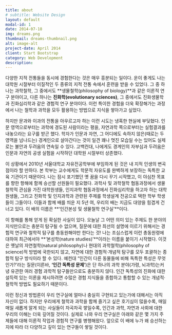 ```yaml
---
title: about
# subtitle: Website Design
layout: default
modal-id: 1
date: 2014-07-18
img: dreams.png
thumbnail: dreams-thumbnail.png
alt: image-alt
project-date: April 2014
client: Start Bootstrap
category: Web Development
description: 
---
```


다양한 지적 전통들을 동시에 경험한다는 것은 매우 흥분되는 일이다. 운이 좋게도 나는 대학원 시절부터 이질적인 두 종류의 지적 전통 속에서 훈련을 받을 수 있었다. 그 중 하나는 과학철학, 그 중에서도 **생물철학(philosophy of biology)**과 같은 이론적 연구 분야이고, 다른 하나는 **진화학(evolutionary sciences)**, 그 중에서도 진화생물학과 진화심리학과 같은 경험적 연구 분야이다. 이런 특이한 경험을 더욱 확장해가는 과정에서 나는 철학과 과학을 모두 활용하는 방법으로 지식을 쌓아가고 싶었다.

하지만 문과와 이과의 전통을 아우르고자 하는 이런 시도는 냉혹한 현실에 부딪혔다. 인문 영역으로부터는 과학에 경도된 사람이라는 평을, 자연과학 쪽으로부터는 실험결과를 내놓으라는 요구를 받곤 했다. 학자가 인문과 자연, 그 어디에도 속하지 않은(때로는 두 영역을 넘나드는) 경계인으로 살아간다는 것이 일견 꽤나 멋진 모습일 수는 있어도 실제로는 불안과 두려움의 연속일 수 있다. 고백컨대, 나에게도 경계인의 자부심과 두려움은 인문과 자연의 공생 실험을 시작하던 대학원 시절부터 상존했다.

이 상황에서 2010년 서울대학교 자유전공학부에 부임하게 된 것은 내 지적 인생의 변곡점이라 할 만하다. 본 학부는 교수에게도 학문적 자유도를 완벽하게 보장하는 독특한 교육 기관이기 때문이다. 나는 잠시 포기했던 옛 꿈을 다시 꾸기 시작했고, 이 야심찬 목표를 향한 항해에 함께 승선할 선원들이 필요했다. 과학사 및 과학철학 협동과정에서 생물철학적 관심을 가진 대학원생들, 인지과학 협동과정에서 진화심리학을 하고자 하는 대학원생들, 그리고 진화학 및 인지과학과 관련된 주제를 학생설계 전공으로 택한 학부 학생들이 그들이다. 이들과 함께 배를 띄운 지 5년 여, 우리의 배는 지금도 대양을 힘겹게 건너고 있다. 이 배의 이름은 **‘인간본성 및 생물철학 연구실’**이다.

이 항해를 통해 얻게 된 확실한 사실이 있다. 오늘날 그 어떤 의미 있는 주제도 한 분야의 지식만으로는 충분히 탐구될 수 없으며, 질문에 대한 최선의 설명에 이르기 위해서는 경험적 연구와 철학적 탐구를 총동원해야만 한다는 것! 나는 조심스럽게 이런 총동원령에 대하여 최근에서야 **‘본성학(nature studies)’**이라는 이름을 붙이기 시작했다. 이것은 옛날의 자연철학(natural philosophy)나 현대의 과학철학(philosophy of science)적 방법에 국한되지 않고, 자연에 대한 경험적·개념적 탐구를 모두 포괄하는 종합적 탐구 방식이라 할 수 있다. 예컨대 “인간이 다른 동물들에 비해 독특한 특성은 무엇인가?’라는 질문(이른바, **‘인간 독특성 문제’**)은 단 하나의 과학 분야(가령, 뇌과학)는커녕 유관한 여러 경험 과학적 탐구들만으로도 충분하지 않다. 인간 독특성의 진화에 대한 설득력 있는 이론을 제시하려면 수많은 경험 지식들을 종합하고 통합할 수 있는 개념적·철학적 방법도 필요하기 때문이다.

이런 정신과 방법론이 우리 연구실에 얼마나 충실히 구현되고 있는가에 대해서는 아직 자신이 없다. 하지만 우리에게 철학과 과학을 함께 즐기고 싶은 호기심이 많을수록, 매일매일 새롭게 알게 되는 사실들이 차곡차곡 쌓일수록, 인간과 과학, 자연과 사회에 대한 우리의 이해는 더욱 깊어질 것이다. 실제로 나와 우리 연구실은 아래와 같은 몇 가지 주제들에 대해 이론적 작업과 경험적 연구를 병행해왔다. 앞으로 이 배에 누가 왜 승선하는지에 따라 더 다양하고 깊이 있는 연구들이 쌓일 것이다.
